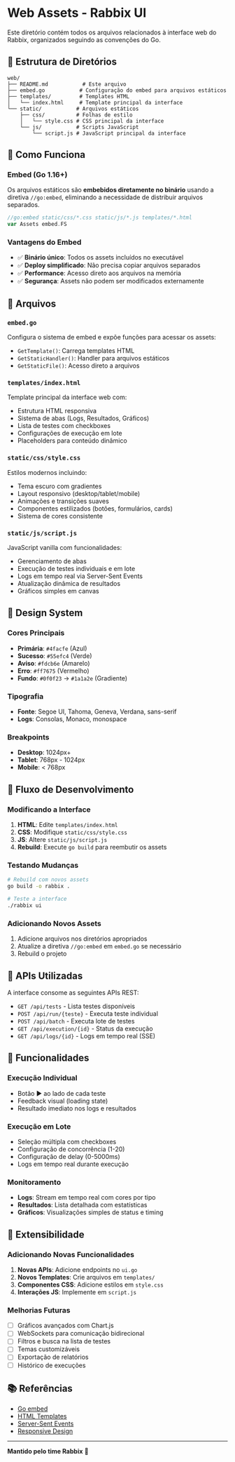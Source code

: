 # Web Assets - Rabbix UI

Este diretório contém todos os arquivos relacionados à interface web do Rabbix, organizados seguindo as convenções do Go.

## 📁 Estrutura de Diretórios

```
web/
├── README.md           # Este arquivo
├── embed.go           # Configuração do embed para arquivos estáticos
├── templates/         # Templates HTML
│   └── index.html     # Template principal da interface
└── static/           # Arquivos estáticos
    ├── css/          # Folhas de estilo
    │   └── style.css # CSS principal da interface
    └── js/           # Scripts JavaScript
        └── script.js # JavaScript principal da interface
```

## 🔧 Como Funciona

### Embed (Go 1.16+)
Os arquivos estáticos são **embebidos diretamente no binário** usando a diretiva `//go:embed`, eliminando a necessidade de distribuir arquivos separados.

```go
//go:embed static/css/*.css static/js/*.js templates/*.html
var Assets embed.FS
```

### Vantagens do Embed
- ✅ **Binário único**: Todos os assets incluídos no executável
- ✅ **Deploy simplificado**: Não precisa copiar arquivos separados
- ✅ **Performance**: Acesso direto aos arquivos na memória
- ✅ **Segurança**: Assets não podem ser modificados externamente

## 📝 Arquivos

### `embed.go`
Configura o sistema de embed e expõe funções para acessar os assets:
- `GetTemplate()`: Carrega templates HTML
- `GetStaticHandler()`: Handler para arquivos estáticos
- `GetStaticFile()`: Acesso direto a arquivos

### `templates/index.html`
Template principal da interface web com:
- Estrutura HTML responsiva
- Sistema de abas (Logs, Resultados, Gráficos)
- Lista de testes com checkboxes
- Configurações de execução em lote
- Placeholders para conteúdo dinâmico

### `static/css/style.css`
Estilos modernos incluindo:
- Tema escuro com gradientes
- Layout responsivo (desktop/tablet/mobile)
- Animações e transições suaves
- Componentes estilizados (botões, formulários, cards)
- Sistema de cores consistente

### `static/js/script.js`
JavaScript vanilla com funcionalidades:
- Gerenciamento de abas
- Execução de testes individuais e em lote
- Logs em tempo real via Server-Sent Events
- Atualização dinâmica de resultados
- Gráficos simples em canvas

## 🎨 Design System

### Cores Principais
- **Primária**: `#4facfe` (Azul)
- **Sucesso**: `#55efc4` (Verde)
- **Aviso**: `#fdcb6e` (Amarelo)
- **Erro**: `#ff7675` (Vermelho)
- **Fundo**: `#0f0f23` → `#1a1a2e` (Gradiente)

### Tipografia
- **Fonte**: Segoe UI, Tahoma, Geneva, Verdana, sans-serif
- **Logs**: Consolas, Monaco, monospace

### Breakpoints
- **Desktop**: 1024px+
- **Tablet**: 768px - 1024px
- **Mobile**: < 768px

## 🔄 Fluxo de Desenvolvimento

### Modificando a Interface

1. **HTML**: Edite `templates/index.html`
2. **CSS**: Modifique `static/css/style.css`
3. **JS**: Altere `static/js/script.js`
4. **Rebuild**: Execute `go build` para reembutir os assets

### Testando Mudanças

```bash
# Rebuild com novos assets
go build -o rabbix .

# Teste a interface
./rabbix ui
```

### Adicionando Novos Assets

1. Adicione arquivos nos diretórios apropriados
2. Atualize a diretiva `//go:embed` em `embed.go` se necessário
3. Rebuild o projeto

## 🚀 APIs Utilizadas

A interface consome as seguintes APIs REST:

- `GET /api/tests` - Lista testes disponíveis
- `POST /api/run/{teste}` - Executa teste individual
- `POST /api/batch` - Executa lote de testes
- `GET /api/execution/{id}` - Status da execução
- `GET /api/logs/{id}` - Logs em tempo real (SSE)

## 📱 Funcionalidades

### Execução Individual
- Botão ▶ ao lado de cada teste
- Feedback visual (loading state)
- Resultado imediato nos logs e resultados

### Execução em Lote
- Seleção múltipla com checkboxes
- Configuração de concorrência (1-20)
- Configuração de delay (0-5000ms)
- Logs em tempo real durante execução

### Monitoramento
- **Logs**: Stream em tempo real com cores por tipo
- **Resultados**: Lista detalhada com estatísticas
- **Gráficos**: Visualizações simples de status e timing

## 🔧 Extensibilidade

### Adicionando Novas Funcionalidades

1. **Novas APIs**: Adicione endpoints no `ui.go`
2. **Novos Templates**: Crie arquivos em `templates/`
3. **Componentes CSS**: Adicione estilos em `style.css`
4. **Interações JS**: Implemente em `script.js`

### Melhorias Futuras

- [ ] Gráficos avançados com Chart.js
- [ ] WebSockets para comunicação bidirecional
- [ ] Filtros e busca na lista de testes
- [ ] Temas customizáveis
- [ ] Exportação de relatórios
- [ ] Histórico de execuções

## 📚 Referências

- [Go embed](https://pkg.go.dev/embed)
- [HTML Templates](https://pkg.go.dev/html/template)
- [Server-Sent Events](https://developer.mozilla.org/en-US/docs/Web/API/Server-sent_events)
- [Responsive Design](https://developer.mozilla.org/en-US/docs/Learn/CSS/CSS_layout/Responsive_Design)

---

**Mantido pelo time Rabbix** 🐰